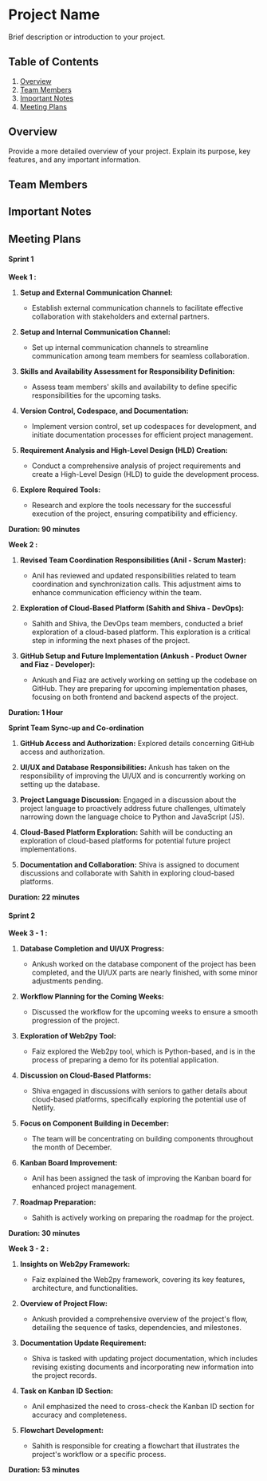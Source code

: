 # Project Name

Brief description or introduction to your project.

## Table of Contents

1. [Overview](#overview)
2. [Team Members](#team-members)
3. [Important Notes](#important-notes)
4. [Meeting Plans](#meeting-plans)

## Overview

Provide a more detailed overview of your project. Explain its purpose, key features, and any important information.

## Team Members

## Important Notes

## Meeting Plans

#### Sprint 1

**Week 1 :**

1. **Setup and External Communication Channel:**
   - Establish external communication channels to facilitate effective collaboration with stakeholders and external partners.

2. **Setup and Internal Communication Channel:**
   - Set up internal communication channels to streamline communication among team members for seamless collaboration.

3. **Skills and Availability Assessment for Responsibility Definition:**
   - Assess team members' skills and availability to define specific responsibilities for the upcoming tasks.

4. **Version Control, Codespace, and Documentation:**
   - Implement version control, set up codespaces for development, and initiate documentation processes for efficient project management.

5. **Requirement Analysis and High-Level Design (HLD) Creation:**
   - Conduct a comprehensive analysis of project requirements and create a High-Level Design (HLD) to guide the development process.

6. **Explore Required Tools:**
   - Research and explore the tools necessary for the successful execution of the project, ensuring compatibility and efficiency.

**Duration: 90 minutes**

**Week 2 :**

1. **Revised Team Coordination Responsibilities (Anil - Scrum Master):**
   - Anil has reviewed and updated responsibilities related to team coordination and synchronization calls. This adjustment aims to enhance communication efficiency within the team.

2. **Exploration of Cloud-Based Platform (Sahith and Shiva - DevOps):**
   - Sahith and Shiva, the DevOps team members, conducted a brief exploration of a cloud-based platform. This exploration is a critical step in informing the next phases of the project.

3. **GitHub Setup and Future Implementation (Ankush - Product Owner  and Fiaz - Developer):**
   - Ankush and Fiaz are actively working on setting up the codebase on GitHub. They are preparing for upcoming implementation phases, focusing on both frontend and backend aspects of the project.
     
**Duration: 1 Hour**

**Sprint Team Sync-up and Co-ordination**

1. **GitHub Access and Authorization:**
Explored details concerning GitHub access and authorization.

2. **UI/UX and Database Responsibilities:**
Ankush has taken on the responsibility of improving the UI/UX and is concurrently working on setting up the database.

3.  **Project Language Discussion:**
Engaged in a discussion about the project language to proactively address future challenges, ultimately narrowing down the language choice to Python and JavaScript (JS).

4. **Cloud-Based Platform Exploration:**
Sahith will be conducting an exploration of cloud-based platforms for potential future project implementations.

5. **Documentation and Collaboration:**
Shiva is assigned to document discussions and collaborate with Sahith in exploring cloud-based platforms.

**Duration: 22 minutes**

#### Sprint 2

**Week 3 - 1 :**

1. **Database Completion and UI/UX Progress:**
   - Ankush worked on the database component of the project has been completed, and the UI/UX parts are nearly finished, with some minor adjustments pending.

2. **Workflow Planning for the Coming Weeks:**
   - Discussed the workflow for the upcoming weeks to ensure a smooth progression of the project.

3. **Exploration of Web2py Tool:**
   - Faiz explored the Web2py tool, which is Python-based, and is in the process of preparing a demo for its potential application.

4. **Discussion on Cloud-Based Platforms:**
   - Shiva engaged in discussions with seniors to gather details about cloud-based platforms, specifically exploring the potential use of Netlify.

5. **Focus on Component Building in December:**
   - The team will be concentrating on building components throughout the month of December.

6. **Kanban Board Improvement:**
   - Anil has been assigned the task of improving the Kanban board for enhanced project management.

7. **Roadmap Preparation:**
   - Sahith is actively working on preparing the roadmap for the project.

**Duration: 30 minutes**

**Week 3 - 2 :**

1. **Insights on Web2py Framework:**
   - Faiz explained the Web2py framework, covering its key features, architecture, and functionalities.

2. **Overview of Project Flow:**
   - Ankush provided a comprehensive overview of the project's flow, detailing the sequence of tasks, dependencies, and milestones.

3. **Documentation Update Requirement:**
   - Shiva is tasked with updating project documentation, which includes revising existing documents and incorporating new information into the project records.

4. **Task on Kanban ID Section:**
   - Anil emphasized the need to cross-check the Kanban ID section for accuracy and completeness.

5. **Flowchart Development:**
   - Sahith is responsible for creating a flowchart that illustrates the project's workflow or a specific process.
   
**Duration: 53 minutes**

